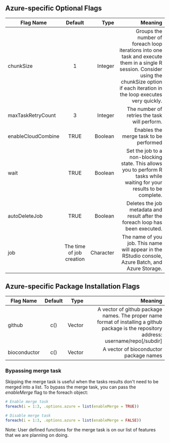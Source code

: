 ## Azure-specific Optional Flags

| Flag Name        | Default           | Type | Meaning  |
  | ------------- |:-------------:| -----:| -----:|
  | chunkSize      | 1 | Integer | Groups the number of foreach loop iterations into one task and execute them in a single R session. Consider using the chunkSize option if each iteration in the loop executes very quickly.  |
  | maxTaskRetryCount | 3 |  Integer | The number of retries the task will perform. |
  | enableCloudCombine | TRUE | Boolean | Enables the merge task to be performed  |
  | wait | TRUE      | Boolean | Set the job to a non-blocking state. This allows you to perform R tasks while waiting for your results to be complete. |
  | autoDeleteJob | TRUE | Boolean |   Deletes the job metadata and result after the foreach loop has been executed. |
  | job | The time of job creation |  Character | The name of you job. This name will appear in the RStudio console, Azure Batch, and Azure Storage. |

## Azure-specific Package Installation Flags

  | Flag Name        | Default           | Type | Meaning  |
  | ------------- |:-------------:| -----:| -----:|
  | github      | c() | Vector | A vector of github package names. The proper name format of installing a github package is the repository address: username/repo[/subdir]   |
  | bioconductor      | c() | Vector | A vector of bioconductor package names |

### Bypassing merge task 

Skipping the merge task is useful when the tasks results don't need to be merged into a list. To bypass the merge task, you can pass the *enableMerge* flag to the foreach object:

```R
# Enable merge task
foreach(i = 1:3, .options.azure = list(enableMerge = TRUE))

# Disable merge task
foreach(i = 1:3, .options.azure = list(enableMerge = FALSE))
```
Note: User defined functions for the merge task is on our list of features that we are planning on doing.

